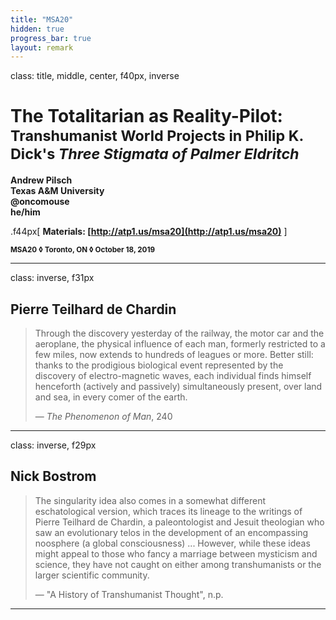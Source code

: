 ```yaml
---
title: "MSA20"
hidden: true
progress_bar: true
layout: remark
---
```

class: title, middle, center, f40px, inverse

# The Totalitarian as Reality-Pilot:<br><small>Transhumanist World Projects in Philip K. Dick's *Three Stigmata of Palmer Eldritch*</small>

**Andrew Pilsch**  
**Texas A&M University**  
**<span class="twitter_badge">@oncomouse</span>**  
**he/him**

.f44px[
**Materials: [http://atp1.us/msa20](http://atp1.us/msa20)**
]

**<small>MSA20 ◊ Toronto, ON ◊ October 18, 2019</small>**

---
class: inverse, f31px

## Pierre Teilhard de Chardin

> Through the discovery yesterday of the railway, the motor car and the aeroplane, the physical influence of each man, formerly restricted to a few miles, now extends to hundreds of leagues or more. Better still: thanks to the prodigious biological event represented by the discovery of electro-magnetic waves, each individual finds himself henceforth (actively and passively) simultaneously present, over land and sea, in every comer of the earth.
>
> — *The Phenomenon of Man*, 240
---
class: inverse, f29px

## Nick Bostrom

> The singularity idea also comes in a somewhat different eschatological version, which traces its lineage to the writings of Pierre Teilhard de Chardin, a paleontologist and Jesuit theologian who saw an evolutionary telos in the development of an encompassing noosphere (a global consciousness) ... However, while these ideas might appeal to those who fancy a marriage between mysticism and science, they have not caught on either among transhumanists or the larger scientific community.
>
> — "A History of Transhumanist Thought", n.p.

---

